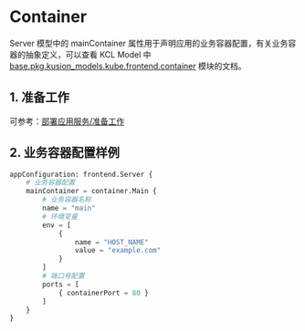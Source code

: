 # Container

Server 模型中的 mainContainer 属性用于声明应用的业务容器配置，有关业务容器的抽象定义，可以查看 KCL Model 中 [base.pkg.kusion_models.kube.frontend.container](/docs/reference/model/kusion_models/kube/frontend/container/doc_container) 模块的文档。

## 1. 准备工作

可参考：[部署应用服务/准备工作](./1-deploy-server.md#1-%E5%87%86%E5%A4%87%E5%B7%A5%E4%BD%9C)

## 2. 业务容器配置样例

```py
appConfiguration: frontend.Server {
    # 业务容器配置
    mainContainer = container.Main {
        # 业务容器名称
        name = "main"
        # 环境变量
        env = [
            {
                name = "HOST_NAME"
                value = "example.com"
            }
        ]
        # 端口号配置
        ports = [
            { containerPort = 80 }
        ]
    }
}
```
